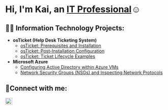 <h1>Hi, I'm Kai, an <a href="https://linkedin.com/in/kaidbates">IT Professional</a>☺</h1>

<h2>👨‍💻 Information Technology Projects:</h2>

- <b>osTicket (Help Desk Ticketing System)</b>
  - [osTicket: Prerequisites and Installation](https://github.com/JhackerKat/osticket-prereqs)
  - [osTicket: Post-Installation Configuration](https://github.com/JhackerKat/post-osTicket-installation)
  - [osTicket: Ticket Lifecycle Examples](https://github.com/jhackerkat/ticket-lifecycle)
- <b>Microsoft Azure</b>
  - [Configuring Active Directory within Azure VMs](https://github.com/JhackerKat/configure-ad)
  - [Network Security Groups (NSGs) and Inspecting Network Protocols](https://github.com/JhackerKat/azure-network-protocols)

<h2>🤳Connect with me:</h2>

[<img align="left" alt="Josh | LinkedIn" width="22px" src="https://cdn.jsdelivr.net/npm/simple-icons@v3/icons/linkedin.svg" />][linkedin]

[linkedin]: https://linkedin.com/in/kaidbates
